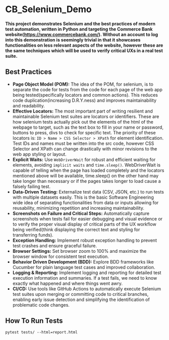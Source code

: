 # CB_Selenium_Demo

#### This project demonstrates Selenium and the best practices of modern test automation, written in Python and targeting the Commerce Bank website(https://www.commercebank.com/). Without an account to log into this demonstration is seemingly trivial in that it showcases functionalities on less relevant aspects of the website, however these are the same techniques which will be used to verify critical UXs in a real test suite.

## Best Practices

*   **Page Object Model (POM):** The idea of the POM, for selenium, is to separate the code for tests from the code for each page of the web app being tested(specifically locators and common actions). This reduces code duplication(increasing D.R.Y.ness) and improves maintainability and readability.
*   **Effective Locators:** The most important part of writing resilient and maintainable Selenium test suites are locators or identifiers. These are how selenium tests actually pick out the elements of the html of the webpage to target, such as the text box to fill in your name or password, buttons to press, divs to check for specific text. The priority of these locators is: `ID > Name > CSS Selector > XPath` for element identification. Test IDs and names must be written into the src code, however CSS Selector and XPath can change drastically with minor revisions to the web app styling or layout.
*   **Explicit Waits:** Use `WebDriverWait` for robust and efficient waiting for elements, avoiding `implicit waits` and `time.sleep()`. WebDriverWait is capable of telling when the page has loaded completely and the locators mentioned above will be available, time.sleep() on the other hand may take longer than necessary or if the pages takes longer to load cause a falsely failing test.
*   **Data-Driven Testing:** Externalize test data (CSV, JSON, etc.) to run tests with multiple datasets easily. This is the basic Software Engineering wide idea of separating functionalities from data or inputs allowing for reusability, minimizing repetition and increasing maintainability.
*   **Screenshots on Failure and Critical Steps:** Automatically capture screenshots when tests fail for easier debugging and visual evidence or to verify the proper visual display of critical parts of the UX workflow being verified(think displaying the correct text and styling for transferring funds).
*   **Exception Handling:** Implement robust exception handling to prevent test crashes and ensure graceful failure.
*   **Browser Settings:** Set browser zoom to 100% and maximize the browser window for consistent test execution.
*   **Behavior Driven Development (BDD):** Explore BDD frameworks like Cucumber for plain language test cases and improved collaboration.
*   **Logging & Reporting:** Implement logging and reporting for detailed test execution information and summaries. If a test fails, we need to know exactly what happened and where things went awry.
*   **CI/CD:** Use tools like GitHub Actions to automatically execute Selenium test suites upon merging or committing code to critical branches, enabling early issue detection and simplifying the identification of problematic code changes.

## How To Run Tests
```
pytest tests/ --html=report.html
```
